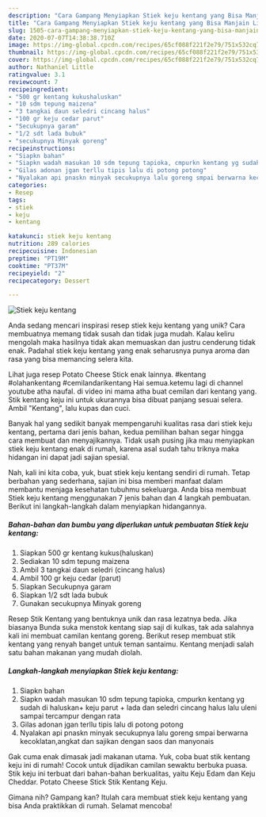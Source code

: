 ```yaml
---
description: "Cara Gampang Menyiapkan Stiek keju kentang yang Bisa Manjain Lidah"
title: "Cara Gampang Menyiapkan Stiek keju kentang yang Bisa Manjain Lidah"
slug: 1505-cara-gampang-menyiapkan-stiek-keju-kentang-yang-bisa-manjain-lidah
date: 2020-07-07T14:38:38.710Z
image: https://img-global.cpcdn.com/recipes/65cf088f221f2e79/751x532cq70/stiek-keju-kentang-foto-resep-utama.jpg
thumbnail: https://img-global.cpcdn.com/recipes/65cf088f221f2e79/751x532cq70/stiek-keju-kentang-foto-resep-utama.jpg
cover: https://img-global.cpcdn.com/recipes/65cf088f221f2e79/751x532cq70/stiek-keju-kentang-foto-resep-utama.jpg
author: Nathaniel Little
ratingvalue: 3.1
reviewcount: 7
recipeingredient:
- "500 gr kentang kukushaluskan"
- "10 sdm tepung maizena"
- "3 tangkai daun seledri cincang halus"
- "100 gr keju cedar parut"
- "Secukupnya garam"
- "1/2 sdt lada bubuk"
- "secukupnya Minyak goreng"
recipeinstructions:
- "Siapkn bahan"
- "Siapkn wadah masukan 10 sdm tepung tapioka, cmpurkn kentang yg sudah di haluskan+ keju parut + lada dan seledri cincang halus lalu uleni sampai tercampur dengan rata"
- "Gilas adonan jgan terllu tipis lalu di potong potong"
- "Nyalakan api pnaskn minyak secukupnya lalu goreng smpai berwarna kecoklatan,angkat dan sajikan dengan saos dan manyonais"
categories:
- Resep
tags:
- stiek
- keju
- kentang

katakunci: stiek keju kentang 
nutrition: 289 calories
recipecuisine: Indonesian
preptime: "PT19M"
cooktime: "PT37M"
recipeyield: "2"
recipecategory: Dessert

---
```



![Stiek keju kentang](https://img-global.cpcdn.com/recipes/65cf088f221f2e79/751x532cq70/stiek-keju-kentang-foto-resep-utama.jpg)

Anda sedang mencari inspirasi resep stiek keju kentang yang unik? Cara membuatnya memang tidak susah dan tidak juga mudah. Kalau keliru mengolah maka hasilnya tidak akan memuaskan dan justru cenderung tidak enak. Padahal stiek keju kentang yang enak seharusnya punya aroma dan rasa yang bisa memancing selera kita.

Lihat juga resep Potato Cheese Stick enak lainnya. #kentang #olahankentang #cemilandarikentang Hai semua.ketemu lagi di channel youtube atha naufal. di video ini mama atha buat cemilan dari kentang yang. Stik kentang keju ini untuk ukurannya bisa dibuat panjang sesuai selera. Ambil &#34;Kentang&#34;, lalu kupas dan cuci.

Banyak hal yang sedikit banyak mempengaruhi kualitas rasa dari stiek keju kentang, pertama dari jenis bahan, kedua pemilihan bahan segar hingga cara membuat dan menyajikannya. Tidak usah pusing jika mau menyiapkan stiek keju kentang enak di rumah, karena asal sudah tahu triknya maka hidangan ini dapat jadi sajian spesial.


Nah, kali ini kita coba, yuk, buat stiek keju kentang sendiri di rumah. Tetap berbahan yang sederhana, sajian ini bisa memberi manfaat dalam membantu menjaga kesehatan tubuhmu sekeluarga. Anda bisa membuat Stiek keju kentang menggunakan 7 jenis bahan dan 4 langkah pembuatan. Berikut ini langkah-langkah dalam menyiapkan hidangannya.

<!--inarticleads1-->

##### Bahan-bahan dan bumbu yang diperlukan untuk pembuatan Stiek keju kentang:

1. Siapkan 500 gr kentang kukus(haluskan)
1. Sediakan 10 sdm tepung maizena
1. Ambil 3 tangkai daun seledri (cincang halus)
1. Ambil 100 gr keju cedar (parut)
1. Siapkan Secukupnya garam
1. Siapkan 1/2 sdt lada bubuk
1. Gunakan secukupnya Minyak goreng


Resep Stik Kentang yang bentuknya unik dan rasa lezatnya beda. Jika biasanya Bunda suka menstok kentang siap saji di kulkas, tak ada salahnya kali ini membuat camilan kentang goreng. Berikut resep membuat stik kentang yang renyah banget untuk teman santaimu. Kentang menjadi salah satu bahan makanan yang mudah diolah. 

<!--inarticleads2-->

##### Langkah-langkah menyiapkan Stiek keju kentang:

1. Siapkn bahan
1. Siapkn wadah masukan 10 sdm tepung tapioka, cmpurkn kentang yg sudah di haluskan+ keju parut + lada dan seledri cincang halus lalu uleni sampai tercampur dengan rata
1. Gilas adonan jgan terllu tipis lalu di potong potong
1. Nyalakan api pnaskn minyak secukupnya lalu goreng smpai berwarna kecoklatan,angkat dan sajikan dengan saos dan manyonais


Gak cuma enak dimasak jadi makanan utama. Yuk, coba buat stik kentang keju ini di rumah! Cocok untuk dijadikan camilan sewaktu berbuka puasa. Stik keju ini terbuat dari bahan-bahan berkualitas, yaitu Keju Edam dan Keju Cheddar. Potato Cheese Stick Stik Kentang Keju. 

Gimana nih? Gampang kan? Itulah cara membuat stiek keju kentang yang bisa Anda praktikkan di rumah. Selamat mencoba!
